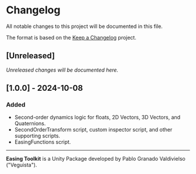 # Changelog

All notable changes to this project will be documented in this file.

The format is based on the [Keep a Changelog](https://keepachangelog.com/en/1.1.0/) project.

## [Unreleased]

_Unreleased changes will be documented here._

## [1.0.0] - 2024-10-08

### Added

- Second-order dynamics logic for floats, 2D Vectors, 3D Vectors, and Quaternions.
- SecondOrderTransform script, custom inspector script, and other supporting scripts.
- EasingFunctions script.


-------------------------------------

**Easing Toolkit** is a Unity Package developed by Pablo Granado Valdivielso ("Veguista").